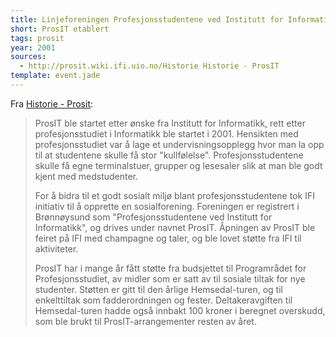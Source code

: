 ```yaml
---
title: Linjeforeningen Profesjonsstudentene ved Institutt for Informatikk (ProsIT) etablert
short: ProsIT etablert
tags: prosit
year: 2001
sources:
  - http://prosit.wiki.ifi.uio.no/Historie Historie - ProsIT
template: event.jade
---
```


Fra [Historie - Prosit](http://prosit.wiki.ifi.uio.no/Historie):

> ProsIT ble startet etter ønske fra Institutt for Informatikk, rett etter profesjonsstudiet i Informatikk ble startet i 2001. Hensikten med profesjonsstudiet var å lage et undervisningsopplegg hvor man la opp til at studentene skulle få stor "kullfølelse". Profesjonsstudentene skulle få egne terminalstuer, grupper og lesesaler slik at man ble godt kjent med medstudenter.
> 
> For å bidra til et godt sosialt miljø blant profesjonsstudentene tok IFI initiativ til å opprette en sosialforening. Foreningen er registrert i Brønnøysund som "Profesjonsstudentene ved Institutt for Informatikk", og drives under navnet ProsIT. Åpningen av ProsIT ble feiret på IFI med champagne og taler, og ble lovet støtte fra IFI til aktiviteter.
> 
> ProsIT har i mange år fått støtte fra budsjettet til Programrådet for Profesjonsstudiet, av midler som er satt av til sosiale tiltak for nye studenter. Støtten er gitt til den årlige Hemsedal-turen, og til enkelttiltak som fadderordningen og fester. Deltakeravgiften til Hemsedal-turen hadde også innbakt 100 kroner i beregnet overskudd, som ble brukt til ProsIT-arrangementer resten av året.